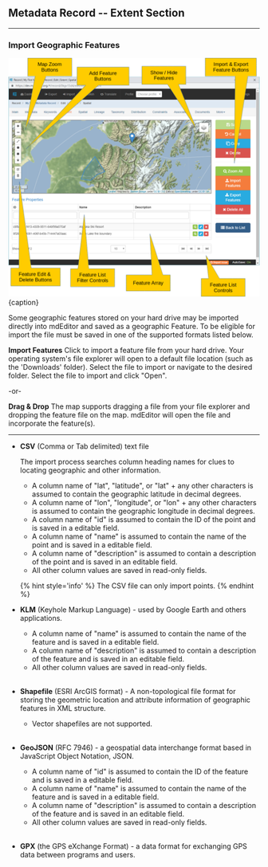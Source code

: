 ## Metadata Record -- Extent Section
---
### Import Geographic Features 
 
![Geographic Extent Features Edit Window](/assets/reference/edit-objects/metadata/extent/features-editWindow.png){caption}

Some geographic features stored on your hard drive may be imported directly into mdEditor and saved as a geographic <span class="md-panel">Feature</span>.  To be eligible for import the file must be saved in one of the supported formats listed below.

<strong class="btn btn-warning btn-xs"> <i class="fa fa-upload"> </i> Import Features</strong> Click to import a feature file from your hard drive.  Your operating system's file explorer will open to a default file location (such as the 'Downloads' folder).  Select the file to import or navigate to the desired folder.  Select the file to import and click "Open".

  -or-

__Drag & Drop__  The map supports dragging a file from your file explorer and dropping the feature file on the map.  mdEditor will open the file and incorporate the feature(s).

---

* __CSV__ (Comma or Tab delimited) text file
   
  The import process searches column heading names for clues to locating geographic and other information.  
    
  * A column name of "lat", "latitude", or "lat" + any other characters is assumed to contain the geographic latitude in decimal degrees.
  * A column name of "lon", "longitude", or "lon" + any other characters is assumed to contain the geographic longitude in decimal degrees.
  * A column name of "id" is assumed to contain the ID of the point and is saved in a editable field.
  * A column name of "name" is assumed to contain the name of the point and is saved in a editable field.
  * A column name of "description" is assumed to contain a description of the point and is saved in an editable field.
  * All other column values are saved in read-only fields. 
    
  {% hint style='info' %}
 The CSV file can only import points.
    {% endhint %} 
  
* __KLM__ (Keyhole Markup Language) - used by Google Earth and others applications.
  
  * A column name of "name" is assumed to contain the name of the feature and is saved in a editable field.
  * A column name of "description" is assumed to contain a description of the feature and is saved in an editable field.
  * All other column values are saved in read-only fields. 
    <br><br>

* __Shapefile__ (ESRI ArcGIS format) - A non-topological file format for storing the geometric location and attribute information of geographic features in XML structure.
  
  * Vector shapefiles are not supported. 
    <br><br>

* __GeoJSON__ (RFC 7946) - a geospatial data interchange format based in JavaScript Object Notation, JSON.
  
  * A column name of "id" is assumed to contain the ID of the feature and is saved in a editable field.
  * A column name of "name" is assumed to contain the name of the feature and is saved in a editable field.
  * A column name of "description" is assumed to contain a description of the feature and is saved in an editable field.
  * All other column values are saved in read-only fields.  
    <br>

* __GPX__ (the GPS eXchange Format) - a data format for exchanging GPS data between programs and users.
